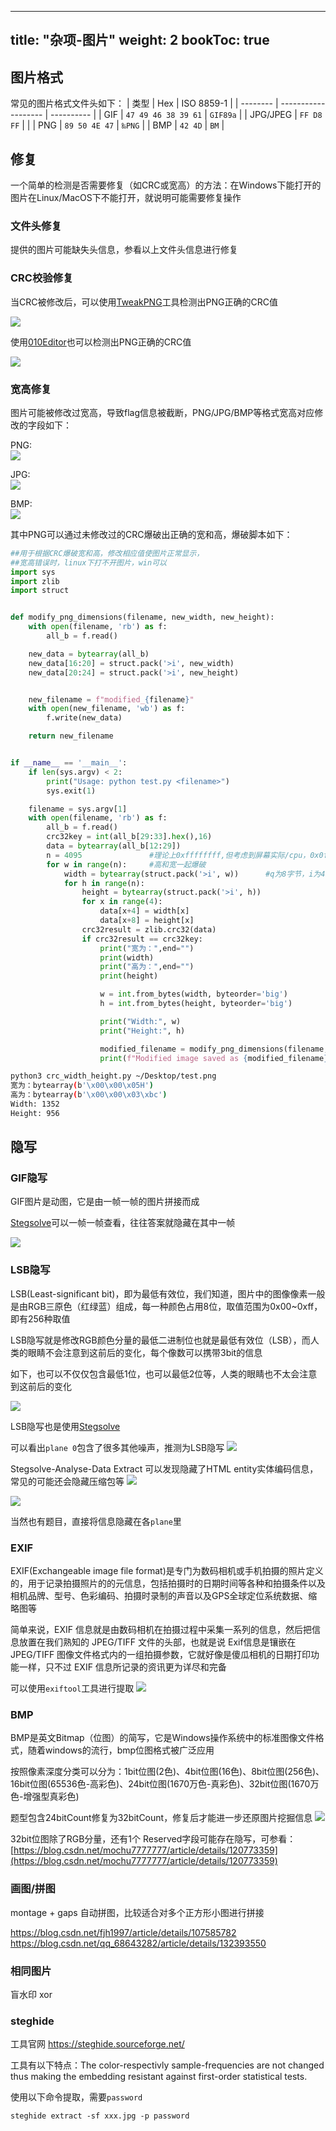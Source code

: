 
---
title: "杂项-图片" 
weight: 2
bookToc: true
---

## 图片格式

常见的图片格式文件头如下：
| 类型     | Hex                 | ISO 8859-1 |
| -------- | ------------------- | ---------- |
| GIF      | `47 49 46 38 39 61` | `GIF89a`   |
| JPG/JPEG | `FF D8 FF`          |            |
| PNG      | `89 50 4E 47`       | `‰PNG`     |
| BMP      | `42 4D`             | `BM`       |

## 修复

一个简单的检测是否需要修复（如CRC或宽高）的方法：在Windows下能打开的图片在Linux/MacOS下不能打开，就说明可能需要修复操作

### 文件头修复

提供的图片可能缺失头信息，参看以上文件头信息进行修复

### CRC校验修复

当CRC被修改后，可以使用[TweakPNG](https://entropymine.com/jason/tweakpng/)工具检测出PNG正确的CRC值

![](/data/image/tweakPNG_crc_warning.jpg)

使用[010Editor](https://www.sweetscape.com/010editor/)也可以检测出PNG正确的CRC值

![](/data/image/010editor_png_crc_warning.jpg)

### 宽高修复

图片可能被修改过宽高，导致flag信息被截断，PNG/JPG/BMP等格式宽高对应修改的字段如下：

PNG:  
![](/data/image/010editor_png_width_height.jpg)

JPG:  
![](/data/image/010editor_jpg_width_height.jpg)

BMP:  
![](/data/image/010editor_bmp_width_height.jpg)

其中PNG可以通过未修改过的CRC爆破出正确的宽和高，爆破脚本如下：
```python
##用于根据CRC爆破宽和高，修改相应值使图片正常显示，
##宽高错误时，linux下打不开图片，win可以
import sys
import zlib
import struct


def modify_png_dimensions(filename, new_width, new_height):
    with open(filename, 'rb') as f:
        all_b = f.read()

    new_data = bytearray(all_b)
    new_data[16:20] = struct.pack('>i', new_width)
    new_data[20:24] = struct.pack('>i', new_height)


    new_filename = f"modified_{filename}"
    with open(new_filename, 'wb') as f:
        f.write(new_data)

    return new_filename


if __name__ == '__main__':
    if len(sys.argv) < 2:
        print("Usage: python test.py <filename>")
        sys.exit(1)

    filename = sys.argv[1]
    with open(filename, 'rb') as f:
        all_b = f.read()
        crc32key = int(all_b[29:33].hex(),16)
        data = bytearray(all_b[12:29])
        n = 4095               #理论上0xffffffff,但考虑到屏幕实际/cpu，0x0fff就差不多了
        for w in range(n):     #高和宽一起爆破
            width = bytearray(struct.pack('>i', w))      #q为8字节，i为4字节，h为2字节
            for h in range(n):
                height = bytearray(struct.pack('>i', h))
                for x in range(4):
                    data[x+4] = width[x]
                    data[x+8] = height[x]
                crc32result = zlib.crc32(data)
                if crc32result == crc32key:
                    print("宽为：",end="")
                    print(width)
                    print("高为：",end="")
                    print(height)

                    w = int.from_bytes(width, byteorder='big')
                    h = int.from_bytes(height, byteorder='big')

                    print("Width:", w)
                    print("Height:", h)

                    modified_filename = modify_png_dimensions(filename, w, h)
                    print(f"Modified image saved as {modified_filename}")
```
```bash
python3 crc_width_height.py ~/Desktop/test.png
宽为：bytearray(b'\x00\x00\x05H')
高为：bytearray(b'\x00\x00\x03\xbc')
Width: 1352
Height: 956
```

## 隐写

### GIF隐写

GIF图片是动图，它是由一帧一帧的图片拼接而成

[Stegsolve](http://www.caesum.com/handbook/Stegsolve.jar)可以一帧一帧查看，往往答案就隐藏在其中一帧

![](/data/image/stegsolve_frame_browser.jpg)

### LSB隐写

LSB(Least-significant bit)，即为最低有效位，我们知道，图片中的图像像素一般是由RGB三原色（红绿蓝）组成，每一种颜色占用8位，取值范围为0x00~0xff，即有256种取值

LSB隐写就是修改RGB颜色分量的最低二进制位也就是最低有效位（LSB），而人类的眼睛不会注意到这前后的变化，每个像数可以携带3bit的信息

如下，也可以不仅仅包含最低1位，也可以最低2位等，人类的眼睛也不太会注意到这前后的变化

![](/data/image/lsb_concept.jpg)

LSB隐写也是使用[Stegsolve](http://www.caesum.com/handbook/Stegsolve.jar)

可以看出`plane 0`包含了很多其他噪声，推测为LSB隐写
![](/data/image/lsb_plane_compare.jpg)

Stegsolve-Analyse-Data Extract 可以发现隐藏了HTML entity实体编码信息，常见的可能还会隐藏压缩包等
![](/data/image/stegsolve_lsb.jpg)

![](/data/image/html_entity_encode.jpg)

当然也有题目，直接将信息隐藏在各`plane`里

### EXIF

EXIF(Exchangeable image file format)是专门为数码相机或手机拍摄的照片定义的，用于记录拍摄照片的的元信息，包括拍摄时的日期时间等各种和拍摄条件以及相机品牌、型号、色彩编码、拍摄时录制的声音以及GPS全球定位系统数据、缩略图等

简单来说，EXIF 信息就是由数码相机在拍摄过程中采集一系列的信息，然后把信息放置在我们熟知的 JPEG/TIFF 文件的头部，也就是说 Exif信息是镶嵌在 JPEG/TIFF 图像文件格式内的一组拍摄参数，它就好像是傻瓜相机的日期打印功能一样，只不过 EXIF 信息所记录的资讯更为详尽和完备

可以使用`exiftool`工具进行提取
![](/data/image/exiftool.jpg)

### BMP

BMP是英文Bitmap（位图）的简写，它是Windows操作系统中的标准图像文件格式，随着windows的流行，bmp位图格式被广泛应用

按照像素深度分类可以分为：1bit位图(2色)、4bit位图(16色)、8bit位图(256色)、16bit位图(65536色-高彩色)、24bit位图(1670万色-真彩色)、32bit位图(1670万色-增强型真彩色)

题型包含24bitCount修复为32bitCount，修复后才能进一步还原图片挖掘信息
![](/data/image/bmp_24_32bit.jpg)

32bit位图除了RGB分量，还有1个 Reserved字段可能存在隐写，可参看：[https://blog.csdn.net/mochu7777777/article/details/120773359](https://blog.csdn.net/mochu7777777/article/details/120773359)

### 画图/拼图

montage + gaps 自动拼图，比较适合对多个正方形小图进行拼接

https://blog.csdn.net/fjh1997/article/details/107585782
https://blog.csdn.net/qq_68643282/article/details/132393550


### 相同图片

盲水印
xor

### steghide

工具官网 https://steghide.sourceforge.net/

工具有以下特点：The color-respectivly sample-frequencies are not changed thus making the embedding resistant against first-order statistical tests.

使用以下命令提取，需要`password`
```
steghide extract -sf xxx.jpg -p password
```
